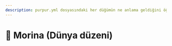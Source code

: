 ```yaml
---
description: purpur.yml dosyasındaki her düğümün ne anlama geldiğini öğrenin.
---
```


# 🦑 Morina (Dünya düzeni)
